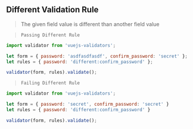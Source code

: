 ## Different Validation Rule

> The given field value is different than another field value

> `Passing Different Rule`
```js bash
import validator from 'vuejs-validators';

let form = { password: 'asdfasdfasdf', confirm_password: 'secret' };
let rules = { password: 'different:confirm_password' };

validator(form, rules).validate();
```

> `Failing Different Rule`
```js bash
import validator from 'vuejs-validators';

let form = { password: 'secret', confirm_password: 'secret' }
let rules = { password: 'different:confirm_password' }

validator(form, rules).validate();
```

